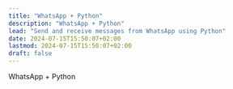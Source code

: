 ```yaml
---
title: "WhatsApp + Python"
description: "WhatsApp + Python"
lead: "Send and receive messages from WhatsApp using Python"
date: 2024-07-15T15:50:07+02:00
lastmod: 2024-07-15T15:50:07+02:00
draft: false
---
```


WhatsApp + Python
